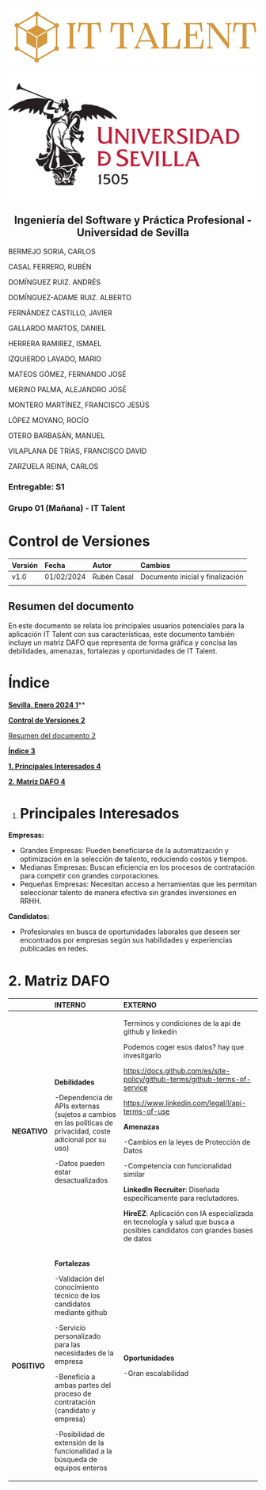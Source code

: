 ﻿<div style={{ display: 'flex' }}>
  <img src="../../static/img/TalentLOGO.png" alt="Imagen 1" style={{ width: '50%', height: 'auto' }} />
  <img src="../../static/img/USLOGO.png" alt="Imagen 2" style={{ width: '30%', height: '30%' }} />
</div>

## <center>Ingeniería del Software y Práctica Profesional - Universidad de Sevilla</center>

BERMEJO SORIA, CARLOS

CASAL FERRERO, RUBÉN

DOMÍNGUEZ RUIZ. ANDRÉS

DOMÍNGUEZ-ADAME RUIZ. ALBERTO

FERNÁNDEZ CASTILLO, JAVIER

GALLARDO MARTOS, DANIEL

HERRERA RAMIREZ, ISMAEL

IZQUIERDO LAVADO, MARIO

MATEOS GÓMEZ, FERNANDO JOSÉ

MERINO PALMA, ALEJANDRO JOSÉ

MONTERO MARTÍNEZ, FRANCISCO JESÚS

LÓPEZ MOYANO, ROCÍO

OTERO BARBASÁN, MANUEL

VILAPLANA DE TRÍAS, FRANCISCO DAVID

ZARZUELA REINA, CARLOS



### Entregable: S1
### Grupo 01 (Mañana) - IT Talent


# <a name="_z05qqri5g3tk"></a>Control de Versiones


|**Versión**|**Fecha**|**Autor**|**Cambios**|
| :- | :- | :- | :- |
|v1.0|01/02/2024|Rubén Casal|Documento inicial y finalización|
|||||

## <a name="_lj1qgmxpo5ez"></a>**Resumen del documento**

En este documento se relata los principales usuarios potenciales para la aplicación IT Talent con sus características, este documento también incluye un matriz DAFO que representa de forma gráfica y concisa las debilidades,  amenazas, fortalezas y oportunidades de IT Talent.


# <a name="_1fob9te"></a>
# <a name="_9j8c07fxd5sy"></a>Índice

[**Sevilla, Enero 2024	1**](#_pg8quxt9d0oa)**

[**Control de Versiones	2**](#_z05qqri5g3tk)

[Resumen del documento	2](#_lj1qgmxpo5ez)

[**Índice	3**](#_9j8c07fxd5sy)

[**1. Principales Interesados	4**](#_3znysh7)

[**2. Matriz DAFO	4**](#_g4b5auagn6tn)





1. # <a name="_3znysh7"></a> Principales Interesados 

**Empresas:**

- Grandes Empresas: Pueden beneficiarse de la automatización y optimización en la selección de talento, reduciendo costos y tiempos.
- Medianas Empresas: Buscan eficiencia en los procesos de contratación para competir con grandes corporaciones.
- Pequeñas Empresas: Necesitan acceso a herramientas que les permitan seleccionar talento de manera efectiva sin grandes inversiones en RRHH.

**Candidatos:**

- Profesionales en busca de oportunidades laborales que deseen ser encontrados por empresas según sus habilidades y experiencias publicadas en redes.
#
# <a name="_3gq8by5v778z"></a><a name="_g4b5auagn6tn"></a>2. Matriz DAFO


||**INTERNO**|**EXTERNO**|
| :- | :- | :- |
|**NEGATIVO**|<p>**Debilidades**</p><p></p><p>-Dependencia de APIs externas (sujetos a cambios en las políticas de privacidad, coste adicional por su uso)</p><p>-Datos pueden estar desactualizados</p>|<p>Terminos y condiciones de la api de github y linkedin</p><p>Podemos coger esos datos? hay que invesitgarlo</p><p></p><p></p><p>https://docs.github.com/es/site-policy/github-terms/github-terms-of-service</p><p></p><p>https://www.linkedin.com/legal/l/api-terms-of-use</p><p>**Amenazas**</p><p></p><p>-Cambios en la leyes de Protección de Datos</p><p>-Competencia con funcionalidad similar</p><p>**LinkedIn Recruiter**: Diseñada específicamente para reclutadores.</p><p>**HireEZ**: Aplicación con IA especializada en tecnología y salud que busca a posibles candidatos con grandes bases de datos</p>|
|**POSITIVO**|<p>**Fortalezas**</p><p></p><p>-Validación del conocimiento técnico de los candidatos mediante github</p><p>-Servicio personalizado para las necesidades de la empresa</p><p>-Beneficia a ambas partes del proceso de contratación (candidato y empresa)</p><p>-Posibilidad de extensión de la funcionalidad a la búsqueda de equipos enteros</p>|<p>**Oportunidades**</p><p></p><p>-Gran escalabilidad</p><p></p>|

